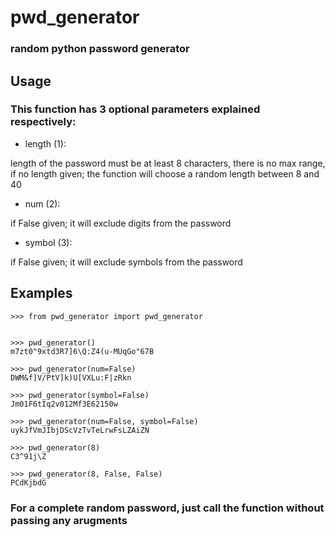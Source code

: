 # pwd_generator
### random python password generator
## Usage
### This function has 3 optional parameters explained respectively:

- length (1): 

length of the password must be at least 8 characters, there is no max range,
if no length given; the function will choose a random length between 8 and 40

- num (2): 

if False given; it will exclude digits from the password

- symbol (3): 

if False given; it will exclude symbols from the password

## Examples
    >>> from pwd_generator import pwd_generator
    
    
    >>> pwd_generator()
    m7zt0"9xtd3R7]6\Q:Z4(u-MUqGo"67B
    
    >>> pwd_generator(num=False)
    DWM&f]V/PtV]k)U[VXLu:F|zRkn
    
    >>> pwd_generator(symbol=False)
    Jm01F6tIq2v012Mf3E62150w
    
    >>> pwd_generator(num=False, symbol=False)
    uykJfVmJIbjDScVzTvTeLrwFsLZAiZN
    
    >>> pwd_generator(8)
    C3^91j\Z
    
    >>> pwd_generator(8, False, False)
    PCdKjbdG

### For a complete random password, just call the function without passing any arugments
